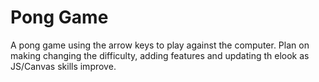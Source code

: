 # Pong Game

A pong game using the arrow keys to play against the computer.
Plan on making changing the difficulty, adding features and updating th elook as JS/Canvas skills improve.

